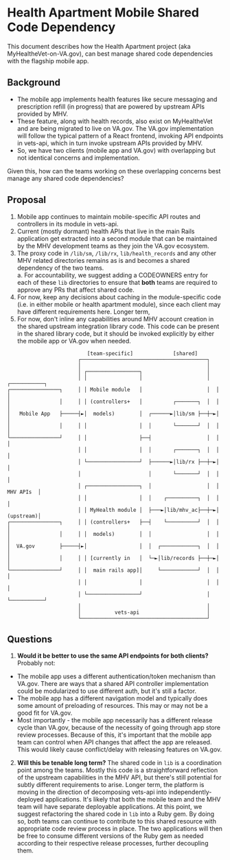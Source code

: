 # Health Apartment Mobile Shared Code Dependency

This document describes how the Health Apartment project (aka MyHealtheVet-on-VA.gov), can best manage shared code dependencies with the flagship mobile app. 

## Background
* The mobile app implements health features like secure messaging and prescription refill (in progress) that are powered by upstream APIs provided by MHV.
* These feature, along with health records, also exist on MyHealtheVet and are being migrated to live on VA.gov. The VA.gov implementation will follow the typical pattern of a React frontend, invoking API endpoints in vets-api, which in turn invoke upstream APIs provided by MHV. 
* So, we have two clients (mobile app and VA.gov) with overlapping but not identical concerns and implementation.

Given this, how can the teams working on these overlapping concerns best manage any shared code dependencies?

## Proposal
1. Mobile app continues to maintain mobile-specific API routes and controllers in its module in vets-api.
2. Current (mostly dormant) health APIs that live in the main Rails application get extracted into a second module that can be maintained by the MHV development teams as they join the VA.gov ecosystem.
3. The proxy code in `/lib/sm`, `/lib/rx`, `lib/health_records` and any other MHV related directories remains as is and becomes a shared dependency of the two teams.<br/>
  a. For accountability, we suggest adding a CODEOWNERS entry for each of these `lib` directories to ensure that **both** teams are required to approve any PRs that affect shared code.
4. For now, keep any decisions about caching in the module-specific code (i.e. in either mobile or health apartment module), since each client may have different requirements here. Longer term, 
5. For now, don't inline any capabilities around MHV account creation in the shared upstream integration library code. This code can be present in the shared library code, but it should be invoked explicitly by either the mobile app or VA.gov when needed. 

```
                          [team-specific]             [shared]
                       ┌─────────────────────────────────────────┐
                       │                                         │
                       │ ┌─────────────────┐                     │
                       │ │                 │                     │  ┌───────────┐
┌────────────────┐     │ │ Mobile module   │                     │  │           │
│                │     │ │ (controllers+   │          ┌───────┐  │  │           │
│   Mobile App   ├─────┤►│  models)        │  ┌──────►│lib/sm ├──┼─►│           │
│                │     │ │                 │  │       └───────┘  │  │           │
└────────────────┘     │ │                 ├──┤                  │  │           │
                       │ │                 │  │       ┌───────┐  │  │           │
                       │ └─────────────────┘  ├──────►│lib/rx ├──┼─►│           │
                       │                      │       └───────┘  │  │           │
                       │ ┌─────────────────┐  │                  │  │ MHV APIs  │
                       │ │                 │  │    ┌──────────┐  │  │           │
                       │ │ MyHealth module │  ├───►│lib/mhv_ac├──┼─►│ (upstream)│
┌────────────────┐     │ │ (controllers+   ├──┤    └──────────┘  │  │           │
│                │     │ │  models)        │  │                  │  │           │
│  VA.gov        ├─────┤►│                 │  │  ┌────────────┐  │  │           │
│                │     │ │ [currently in   │  └─►│lib/records ├──┼─►│           │
└────────────────┘     │ │  main rails app]│     └────────────┘  │  │           │
                       │ │                 │                     │  │           │
                       │ └─────────────────┘                     │  └───────────┘
                       │                                         │
                       │           vets-api                      │
                       └─────────────────────────────────────────┘

```
## Questions

1. **Would it be better to use the same API endpoints for both clients?**
Probably not:
* The mobile app uses a different authentication/token mechanism than VA.gov. There are ways that a shared API controller implementation could be modularized to use different auth, but it's still a factor.
* The mobile app has a different navigation model and typically does some amount of preloading of resources. This may or may not be a good fit for VA.gov.
* Most importantly - the mobile app necessarily has a different release cycle than VA.gov, because of the necessity of going through app store review processes. Because of this, it's important that the mobile app team can control when API changes that affect the app are released. This would likely cause conflict/delay with releasing features on VA.gov.

2. **Will this be tenable long term?**
The shared code in `lib` is a coordination point among the teams. Mostly this code is a straightforward reflection of the upstream capabilities in the MHV API, but there's still potential for subtly different requirements to arise. 
Longer term, the platform is moving in the direction of decomposing vets-api into independently-deployed applications. It's likely that both the mobile team and the MHV team will have separate deployable applications. At this point, we suggest refactoring the shared code in `lib` into a Ruby gem. By doing so, both teams can continue to contribute to this shared resource with appropriate code review process in place. The two applications will then be free to consume different versions of the Ruby gem as needed according to their respective release processes, further decoupling them. 



